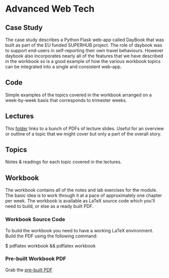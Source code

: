 # Advanced Web Tech

## Case Study

The case study describes a Python Flask web-app called DayBook that was built as part of the EU funded SUPERHUB project. The role of daybook was to support end-users in self-reporting their own travel behaviours. However daybook also incorporates nearly all of the features that we have described in the workbook so is a good example of how the various workbook topics can be integrated into a single and consistent web-app.


## Code

Simple examples of the topics covered in the workbook arranged on a week-by-week basis that corresponds to trimester weeks.


## Lectures

This [folder](/lectures/README.md) links to a bunch of PDFs of lecture slides. Useful for an overview or outline of a topic that we might cover but only a part of the overall story.

## Topics

Notes & readings for each topic covered in the lectures.


## Workbook

The workbook contains all of the notes and lab exercises for the module. The basic idea is to work through it at a pace of approximately one chapter per week. The workbook is available as LaTeX source code which you'll need to build, or else as a ready built PDF.


### Workbook Source Code

To build the workbook you need to have a working LaTeX environment. Build the PDF using the following command:

$ pdflatex workbook && pdflatex workbook


### Pre-built Workbook PDF

Grab the [pre-built PDF](https://www.dropbox.com/s/k41vw5a49y64nt7/workbook.pdf?dl=1)

